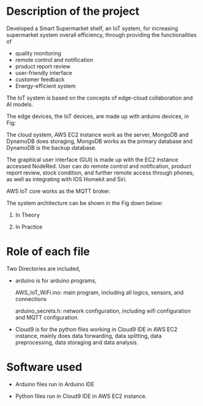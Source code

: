 # Description of the project
Developed a Smart Supermarket shelf, an IoT system, for increasing supermarket system overall efficiency, through providing the functionalities of 

  - quality monitoring
  - remote control and notification
  - product report review
  - user-friendly interface
  - customer feedback
  - Energy-efficient system

The IoT system is based on the concepts of edge-cloud collaboration and AI models. 

The edge devices, the IoT devices, are made up with arduino devices, in Fig:


The cloud system, AWS EC2 instance work as the server, MongoDB and DynamoDB does storaging, MongoDB works as the primary database and DynamoDB is the backup database.

The graphical user interface (GUI) is made up with the EC2 instance accessed NodeRed. User can do remote control and notification, product report review, stock condition, and further remote access through phones, as well as integrating with IOS Homekit and Siri.

AWS IoT core works as the MQTT broker.

The system architecture can be shown in the Fig down below:
1) In Theory


2) In Practice


# Role of each file
Two Directories are included, 
  - arduino is for arduino programs, 
  
      AWS_IoT_WiFi.ino: main program, including all logics, sensors, and connections
      
      arduino_secrets.h: network configuration, including wifi configuration and MQTT configuration.
      
  - Cloud9 is for the python files working in Cloud9 IDE in AWS EC2 instance, mainly does data forwarding, data splitting, data preprocessing, data storaging and data analysis.
  
# Software used

- Arduino files run in Arduino IDE

- Python files run in Cloud9 IDE in AWS EC2 instance.




